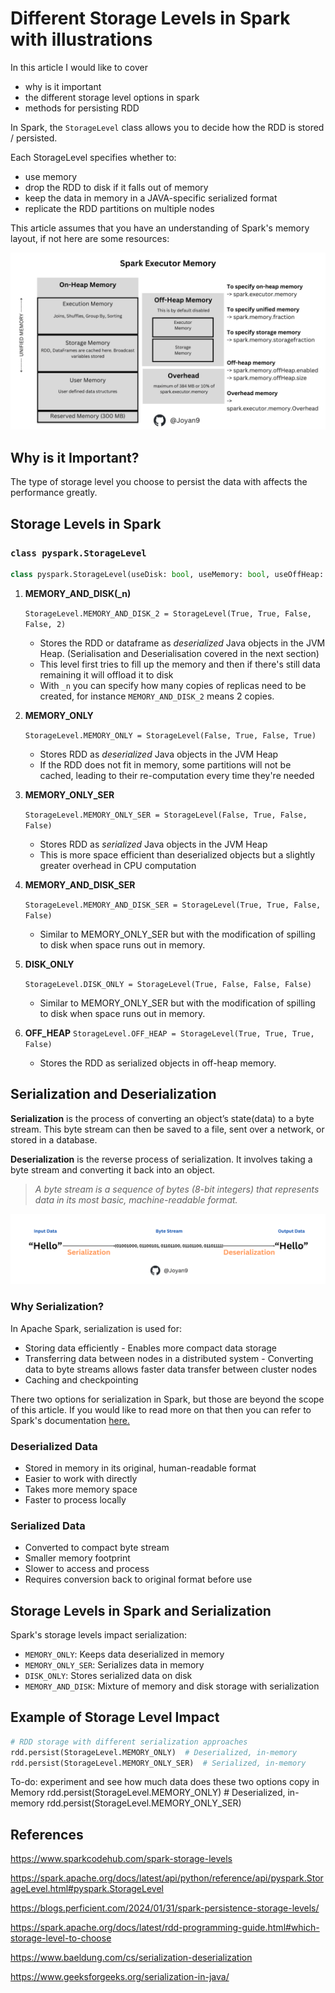 # Different Storage Levels in Spark with illustrations

In this article I would like to cover
- why is it important
- the different storage level options in spark
- methods for persisting RDD

In Spark, the `StorageLevel` class allows you to decide how the RDD is stored / persisted. 

Each StorageLevel specifies whether to:
- use memory
- drop the RDD to disk if it falls out of memory
- keep the data in memory in a JAVA-specific serialized format
- replicate the RDD partitions on multiple nodes

This article assumes that you have an understanding of Spark's memory layout, if not here are some resources:

![Spark Memory Management](/Articles/Spark_Memory_Management.png)

## **Why is it Important?**
The type of storage level you choose to persist the data with affects the performance greatly. 

## **Storage Levels in Spark**

### `class pyspark.StorageLevel`

```python
class pyspark.StorageLevel(useDisk: bool, useMemory: bool, useOffHeap: bool, deserialized: bool, replication: int = 1)
```

1. **MEMORY_AND_DISK(_n)**

    `StorageLevel.MEMORY_AND_DISK_2 = StorageLevel(True, True, False, False, 2)`

    - Stores the RDD or dataframe as *deserialized* Java objects in the JVM Heap. (Serialisation and Deserialisation covered in the next section)
    - This level first tries to fill up the memory and then if there's still data remaining it will offload it to disk 
    - With `_n` you can specify how many copies of replicas need to be created, for instance `MEMORY_AND_DISK_2` means 2 copies.


2. **MEMORY_ONLY**

    `StorageLevel.MEMORY_ONLY = StorageLevel(False, True, False, True)`

    - Stores RDD as *deserialized* Java objects in the JVM Heap
    - If the RDD does not fit in memory, some partitions will not be cached, leading to their re-computation every time they're needed 

3. **MEMORY_ONLY_SER**

    `StorageLevel.MEMORY_ONLY_SER = StorageLevel(False, True, False, False)`

    - Stores RDD as *serialized* Java objects in the JVM Heap
    - This is more space efficient than deserialized objects but a slightly greater overhead in CPU computation

4. **MEMORY_AND_DISK_SER**

    `StorageLevel.MEMORY_AND_DISK_SER = StorageLevel(True, True, False, False)`

    - Similar to MEMORY_ONLY_SER but with the modification of spilling to disk when space runs out in memory.

5. **DISK_ONLY**

    `StorageLevel.DISK_ONLY = StorageLevel(True, False, False, False)`

    - Similar to MEMORY_ONLY_SER but with the modification of spilling to disk when space runs out in memory.

6. **OFF_HEAP**
    `StorageLevel.OFF_HEAP = StorageLevel(True, True, True, False)`
    - Stores the RDD as serialized objects in off-heap memory.


## **Serialization and Deserialization**
**Serialization** is the process of converting an object’s state(data) to a byte stream. This byte stream can then be saved to a file, sent over a network, or stored in a database.

**Deserialization** is the reverse process of serialization. It involves taking a byte stream and converting it back into an object.

>*A byte stream is a sequence of bytes (8-bit integers) that represents data in its most basic, machine-readable format.* 

![Spark Memory Management](/Articles/serialization_and_deserialization.PNG)



### Why Serialization?

In Apache Spark, serialization is used for:
- Storing data efficiently - Enables more compact data storage
- Transferring data between nodes in a distributed system - Converting data to byte streams allows faster data transfer between cluster nodes
- Caching and checkpointing

There two options for serialization in Spark, but those are beyond the scope of this article. If you would like to read more on that then you can refer to Spark's documentation [here.](https://spark.apache.org/docs/latest/tuning.html#:~:text=Java%20serialization%3A%20By%20default%2C%20Spark,you%20create%20that%20implements%20java)


### Deserialized Data
- Stored in memory in its original, human-readable format
- Easier to work with directly
- Takes more memory space
- Faster to process locally

### Serialized Data
- Converted to compact byte stream
- Smaller memory footprint
- Slower to access and process
- Requires conversion back to original format before use

## Storage Levels in Spark and Serialization

Spark's storage levels impact serialization:
- `MEMORY_ONLY`: Keeps data deserialized in memory
- `MEMORY_ONLY_SER`: Serializes data in memory
- `DISK_ONLY`: Stores serialized data on disk
- `MEMORY_AND_DISK`: Mixture of memory and disk storage with serialization

## Example of Storage Level Impact

```python
# RDD storage with different serialization approaches
rdd.persist(StorageLevel.MEMORY_ONLY)  # Deserialized, in-memory
rdd.persist(StorageLevel.MEMORY_ONLY_SER)  # Serialized, in-memory
```

To-do:  experiment and see how much data does these two options copy in Memory
rdd.persist(StorageLevel.MEMORY_ONLY) # Deserialized, in-memory rdd.persist(StorageLevel.MEMORY_ONLY_SER)

## References

https://www.sparkcodehub.com/spark-storage-levels

https://spark.apache.org/docs/latest/api/python/reference/api/pyspark.StorageLevel.html#pyspark.StorageLevel

https://blogs.perficient.com/2024/01/31/spark-persistence-storage-levels/


https://spark.apache.org/docs/latest/rdd-programming-guide.html#which-storage-level-to-choose

https://www.baeldung.com/cs/serialization-deserialization

https://www.geeksforgeeks.org/serialization-in-java/
